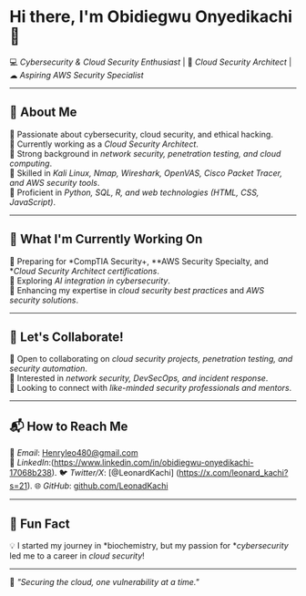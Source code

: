 # Hi there, I'm Obidiegwu Onyedikachi 👋  

💻 *Cybersecurity & Cloud Security Enthusiast* | 🔐 *Cloud Security Architect* | ☁ *Aspiring AWS Security Specialist*  

---

## 🚀 About Me  
🔹 Passionate about cybersecurity, cloud security, and ethical hacking.  
🔹 Currently working as a *Cloud Security Architect*.  
🔹 Strong background in *network security, penetration testing, and cloud computing*.  
🔹 Skilled in *Kali Linux, Nmap, Wireshark, OpenVAS, Cisco Packet Tracer, and AWS security tools*.  
🔹 Proficient in *Python, SQL, R, and web technologies (HTML, CSS, JavaScript)*.  

---

## 🎯 What I'm Currently Working On  
🔹 Preparing for *CompTIA Security+, **AWS Security Specialty, and **Cloud Security Architect certifications*.  
🔹 Exploring *AI integration in cybersecurity*.  
🔹 Enhancing my expertise in *cloud security best practices* and *AWS security solutions*.  

---

## 🤝 Let's Collaborate!  
🔹 Open to collaborating on *cloud security projects, penetration testing, and security automation*.  
🔹 Interested in *network security, DevSecOps, and incident response*.  
🔹 Looking to connect with *like-minded security professionals and mentors*.  

---

## 📬 How to Reach Me  
📧 *Email*: Henryleo480@gmail.com  
🔗 *LinkedIn*:(https://www.linkedin.com/in/obidiegwu-onyedikachi-17068b238).
🐦 *Twitter/X*: [@LeonardKachi] (https://x.com/leonard_kachi?s=21). 
🌐 *GitHub*: [github.com/LeonadKachi](https://github.com/LeonadKachi)  

---

## 📌 Fun Fact  
💡 I started my journey in *biochemistry, but my passion for **cybersecurity* led me to a career in *cloud security*!  

---

🔐 *"Securing the cloud, one vulnerability at a time."*
